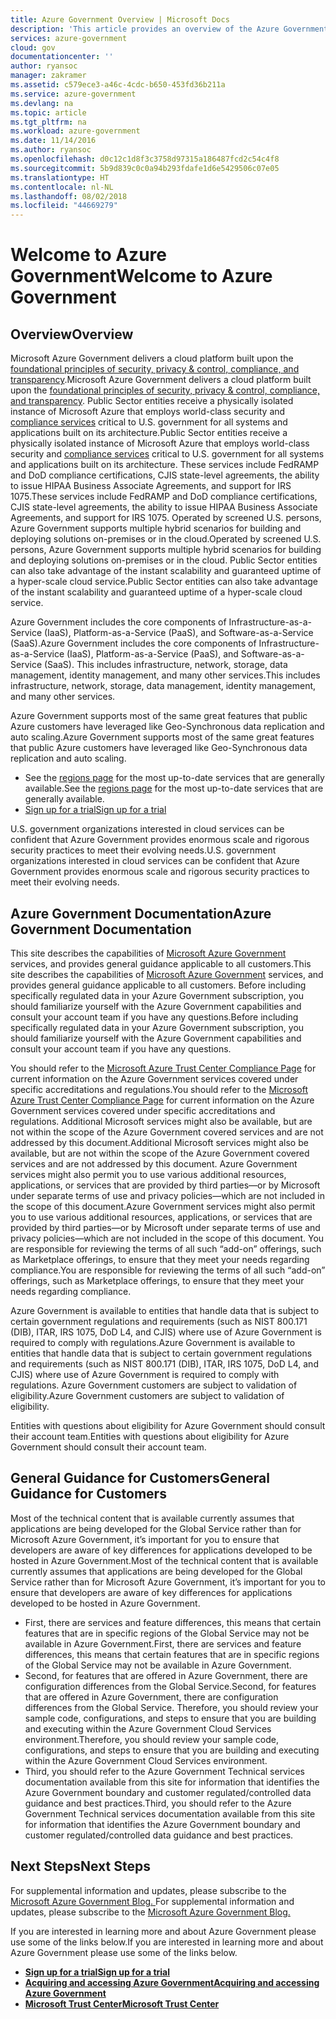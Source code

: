 ```yaml
---
title: Azure Government Overview | Microsoft Docs
description: 'This article provides an overview of the Azure Government Cloud capabilities and the trustworthy design and security used to support compliance applicable to federal, state, and local government organizations and their partners. '
services: azure-government
cloud: gov
documentationcenter: ''
author: ryansoc
manager: zakramer
ms.assetid: c579ece3-a46c-4cdc-b650-453fd36b211a
ms.service: azure-government
ms.devlang: na
ms.topic: article
ms.tgt_pltfrm: na
ms.workload: azure-government
ms.date: 11/14/2016
ms.author: ryansoc
ms.openlocfilehash: d0c12c1d8f3c3758d97315a186487fcd2c54c4f8
ms.sourcegitcommit: 5b9d839c0c0a94b293fdafe1d6e5429506c07e05
ms.translationtype: HT
ms.contentlocale: nl-NL
ms.lasthandoff: 08/02/2018
ms.locfileid: "44669279"
---
```

# <a name="welcome-to-azure-government"></a><span data-ttu-id="140fa-103">Welcome to Azure Government</span><span class="sxs-lookup"><span data-stu-id="140fa-103">Welcome to Azure Government</span></span>
## <a name="overview"></a><span data-ttu-id="140fa-104">Overview</span><span class="sxs-lookup"><span data-stu-id="140fa-104">Overview</span></span>
<span data-ttu-id="140fa-105">Microsoft Azure Government delivers a cloud platform built upon the [foundational principles of security, privacy & control, compliance, and transparency](http://azure.com/gov).</span><span class="sxs-lookup"><span data-stu-id="140fa-105">Microsoft Azure Government delivers a cloud platform built upon the [foundational principles of security, privacy & control, compliance, and transparency](http://azure.com/gov).</span></span> <span data-ttu-id="140fa-106">Public Sector entities receive a physically isolated instance of Microsoft Azure that employs world-class security and [compliance services](https://azure.microsoft.com/support/trust-center/compliance/) critical to U.S. government for all systems and applications built on its architecture.</span><span class="sxs-lookup"><span data-stu-id="140fa-106">Public Sector entities receive a physically isolated instance of Microsoft Azure that employs world-class security and [compliance services](https://azure.microsoft.com/support/trust-center/compliance/) critical to U.S. government for all systems and applications built on its architecture.</span></span> <span data-ttu-id="140fa-107">These services include FedRAMP and DoD compliance certifications, CJIS state-level agreements, the ability to issue HIPAA Business Associate Agreements, and support for IRS 1075.</span><span class="sxs-lookup"><span data-stu-id="140fa-107">These services include FedRAMP and DoD compliance certifications, CJIS state-level agreements, the ability to issue HIPAA Business Associate Agreements, and support for IRS 1075.</span></span> <span data-ttu-id="140fa-108">Operated by screened U.S. persons, Azure Government supports multiple hybrid scenarios for building and deploying solutions on-premises or in the cloud.</span><span class="sxs-lookup"><span data-stu-id="140fa-108">Operated by screened U.S. persons, Azure Government supports multiple hybrid scenarios for building and deploying solutions on-premises or in the cloud.</span></span> <span data-ttu-id="140fa-109">Public Sector entities can also take advantage of the instant scalability and guaranteed uptime of a hyper-scale cloud service.</span><span class="sxs-lookup"><span data-stu-id="140fa-109">Public Sector entities can also take advantage of the instant scalability and guaranteed uptime of a hyper-scale cloud service.</span></span>

<span data-ttu-id="140fa-110">Azure Government includes the core components of Infrastructure-as-a-Service (IaaS), Platform-as-a-Service (PaaS), and Software-as-a-Service (SaaS).</span><span class="sxs-lookup"><span data-stu-id="140fa-110">Azure Government includes the core components of Infrastructure-as-a-Service (IaaS), Platform-as-a-Service (PaaS), and Software-as-a-Service (SaaS).</span></span>  <span data-ttu-id="140fa-111">This includes infrastructure, network, storage, data management, identity management, and many other services.</span><span class="sxs-lookup"><span data-stu-id="140fa-111">This includes infrastructure, network, storage, data management, identity management, and many other services.</span></span>

<span data-ttu-id="140fa-112">Azure Government supports most of the same great features that public Azure customers have leveraged like Geo-Synchronous data replication and auto scaling.</span><span class="sxs-lookup"><span data-stu-id="140fa-112">Azure Government supports most of the same great features that public Azure customers have leveraged like Geo-Synchronous data replication and auto scaling.</span></span> 

* <span data-ttu-id="140fa-113">See the [regions page](https://azure.microsoft.com/regions/#services) for the most up-to-date services that are generally available.</span><span class="sxs-lookup"><span data-stu-id="140fa-113">See the [regions page](https://azure.microsoft.com/regions/#services) for the most up-to-date services that are generally available.</span></span>
* [<span data-ttu-id="140fa-114">Sign up for a trial</span><span class="sxs-lookup"><span data-stu-id="140fa-114">Sign up for a trial</span></span>](https://azuregov.microsoft.com/trial/azuregovtrial)

<span data-ttu-id="140fa-115">U.S. government organizations interested in cloud services can be confident that Azure Government provides enormous scale and rigorous security practices to meet their evolving needs.</span><span class="sxs-lookup"><span data-stu-id="140fa-115">U.S. government organizations interested in cloud services can be confident that Azure Government provides enormous scale and rigorous security practices to meet their evolving needs.</span></span>

## <a name="azure-government-documentation"></a><span data-ttu-id="140fa-116">Azure Government Documentation</span><span class="sxs-lookup"><span data-stu-id="140fa-116">Azure Government Documentation</span></span>
<span data-ttu-id="140fa-117">This site describes the capabilities of [Microsoft Azure Government](https://azure.microsoft.com/features/gov/) services, and provides general guidance applicable to all customers.</span><span class="sxs-lookup"><span data-stu-id="140fa-117">This site describes the capabilities of [Microsoft Azure Government](https://azure.microsoft.com/features/gov/) services, and provides general guidance applicable to all customers.</span></span> <span data-ttu-id="140fa-118">Before including specifically regulated data in your Azure Government subscription, you should familiarize yourself with the Azure Government capabilities and consult your account team if you have any questions.</span><span class="sxs-lookup"><span data-stu-id="140fa-118">Before including specifically regulated data in your Azure Government subscription, you should familiarize yourself with the Azure Government capabilities and consult your account team if you have any questions.</span></span>

<span data-ttu-id="140fa-119">You should refer to the [Microsoft Azure Trust Center Compliance Page](http://www.microsoft.com/en-us/TrustCenter/Compliance/default.aspx) for current information on the Azure Government services covered under specific accreditations and regulations.</span><span class="sxs-lookup"><span data-stu-id="140fa-119">You should refer to the [Microsoft Azure Trust Center Compliance Page](http://www.microsoft.com/en-us/TrustCenter/Compliance/default.aspx) for current information on the Azure Government services covered under specific accreditations and regulations.</span></span> <span data-ttu-id="140fa-120">Additional Microsoft services might also be available, but are not within the scope of the Azure Government covered services and are not addressed by this document.</span><span class="sxs-lookup"><span data-stu-id="140fa-120">Additional Microsoft services might also be available, but are not within the scope of the Azure Government covered services and are not addressed by this document.</span></span> <span data-ttu-id="140fa-121">Azure Government services might also permit you to use various additional resources, applications, or services that are provided by third parties—or by Microsoft under separate terms of use and privacy policies—which are not included in the scope of this document.</span><span class="sxs-lookup"><span data-stu-id="140fa-121">Azure Government services might also permit you to use various additional resources, applications, or services that are provided by third parties—or by Microsoft under separate terms of use and privacy policies—which are not included in the scope of this document.</span></span> <span data-ttu-id="140fa-122">You are responsible for reviewing the terms of all such “add-on” offerings, such as Marketplace offerings, to ensure that they meet your needs regarding compliance.</span><span class="sxs-lookup"><span data-stu-id="140fa-122">You are responsible for reviewing the terms of all such “add-on” offerings, such as Marketplace offerings, to ensure that they meet your needs regarding compliance.</span></span>

<span data-ttu-id="140fa-123">Azure Government is available to entities that handle data that is subject to certain government regulations and requirements (such as NIST 800.171 (DIB), ITAR, IRS 1075, DoD L4, and CJIS) where use of Azure Government is required to comply with regulations.</span><span class="sxs-lookup"><span data-stu-id="140fa-123">Azure Government is available to entities that handle data that is subject to certain government regulations and requirements (such as NIST 800.171 (DIB), ITAR, IRS 1075, DoD L4, and CJIS) where use of Azure Government is required to comply with regulations.</span></span> <span data-ttu-id="140fa-124">Azure Government customers are subject to validation of eligibility.</span><span class="sxs-lookup"><span data-stu-id="140fa-124">Azure Government customers are subject to validation of eligibility.</span></span>

<span data-ttu-id="140fa-125">Entities with questions about eligibility for Azure Government should consult their account team.</span><span class="sxs-lookup"><span data-stu-id="140fa-125">Entities with questions about eligibility for Azure Government should consult their account team.</span></span>

## <a name="general-guidance-for-customers"></a><span data-ttu-id="140fa-126">General Guidance for Customers</span><span class="sxs-lookup"><span data-stu-id="140fa-126">General Guidance for Customers</span></span>
<span data-ttu-id="140fa-127">Most of the technical content that is available currently assumes that applications are being developed for the Global Service rather than for Microsoft Azure Government, it’s important for you to ensure that developers are aware of key differences for applications developed to be hosted in Azure Government.</span><span class="sxs-lookup"><span data-stu-id="140fa-127">Most of the technical content that is available currently assumes that applications are being developed for the Global Service rather than for Microsoft Azure Government, it’s important for you to ensure that developers are aware of key differences for applications developed to be hosted in Azure Government.</span></span>

* <span data-ttu-id="140fa-128">First, there are services and feature differences, this means that certain features that are in specific regions of the Global Service may not be available in Azure Government.</span><span class="sxs-lookup"><span data-stu-id="140fa-128">First, there are services and feature differences, this means that certain features that are in specific regions of the Global Service may not be available in Azure Government.</span></span>
* <span data-ttu-id="140fa-129">Second, for features that are offered in Azure Government, there are configuration differences from the Global Service.</span><span class="sxs-lookup"><span data-stu-id="140fa-129">Second, for features that are offered in Azure Government, there are configuration differences from the Global Service.</span></span>  <span data-ttu-id="140fa-130">Therefore, you should review your sample code, configurations, and steps to ensure that you are building and executing within the Azure Government Cloud Services environment.</span><span class="sxs-lookup"><span data-stu-id="140fa-130">Therefore, you should review your sample code, configurations, and steps to ensure that you are building and executing within the Azure Government Cloud Services environment.</span></span>
* <span data-ttu-id="140fa-131">Third, you should refer to the Azure Government Technical services documentation available from this site for information that identifies the Azure Government boundary and customer regulated/controlled data guidance and best practices.</span><span class="sxs-lookup"><span data-stu-id="140fa-131">Third, you should refer to the Azure Government Technical services documentation available from this site for information that identifies the Azure Government boundary and customer regulated/controlled data guidance and best practices.</span></span>

## <a name="next-steps"></a><span data-ttu-id="140fa-132">Next Steps</span><span class="sxs-lookup"><span data-stu-id="140fa-132">Next Steps</span></span>
<span data-ttu-id="140fa-133">For supplemental information and updates, please subscribe to the <a href="https://blogs.msdn.microsoft.com/azuregov/">Microsoft Azure Government Blog. </a></span><span class="sxs-lookup"><span data-stu-id="140fa-133">For supplemental information and updates, please subscribe to the <a href="https://blogs.msdn.microsoft.com/azuregov/">Microsoft Azure Government Blog. </a></span></span>

<span data-ttu-id="140fa-134">If you are interested in learning more and about Azure Government please use some of the links below.</span><span class="sxs-lookup"><span data-stu-id="140fa-134">If you are interested in learning more and about Azure Government please use some of the links below.</span></span>

* <span data-ttu-id="140fa-135">**[Sign up for a trial](https://azuregov.microsoft.com/trial/azuregovtrial)**</span><span class="sxs-lookup"><span data-stu-id="140fa-135">**[Sign up for a trial](https://azuregov.microsoft.com/trial/azuregovtrial)**</span></span>
* <span data-ttu-id="140fa-136">**[Acquiring and accessing Azure Government](http://azure.com/gov)**</span><span class="sxs-lookup"><span data-stu-id="140fa-136">**[Acquiring and accessing Azure Government](http://azure.com/gov)**</span></span>
* <span data-ttu-id="140fa-137">**[Microsoft Trust Center](https://azure.microsoft.com/support/trust-center/compliance/)**</span><span class="sxs-lookup"><span data-stu-id="140fa-137">**[Microsoft Trust Center](https://azure.microsoft.com/support/trust-center/compliance/)**</span></span>

